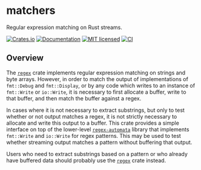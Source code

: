# matchers

Regular expression matching on Rust streams.

[![Crates.io][crates-badge]][crates-url]
[![Documentation][docs-badge]][docs-url]
[![MIT licensed][mit-badge]][mit-url]
[![CI][ci-badge]][ci-url]

[crates-badge]: https://img.shields.io/crates/v/matchers.svg
[crates-url]: https://crates.io/crates/matchers
[docs-badge]: https://docs.rs/matchers/badge.svg
[docs-url]: https://docs.rs/matchers/0.2.0
[mit-badge]: https://img.shields.io/badge/license-MIT-blue.svg
[mit-url]: LICENSE
[ci-badge]: https://github.com/hawkw/matchers/actions/workflows/ci.yml/badge.svg
[ci-url]: https://github.com/hawkw/matchers/actions/workflows/ci.yml

## Overview

The [`regex`] crate implements regular expression matching on strings and byte
arrays. However, in order to match the output of implementations of `fmt::Debug`
and `fmt::Display`, or by any code which writes to an instance of `fmt::Write`
or `io::Write`, it is necessary to first allocate a buffer, write to that
buffer, and then match the buffer against a regex.

In cases where it is not necessary to extract substrings, but only to test whether
or not output matches a regex, it is not strictly necessary to allocate and
write this output to a buffer. This crate provides a simple interface on top of
the lower-level [`regex-automata`] library that implements `fmt::Write` and
`io::Write` for regex patterns. This may be used to test whether streaming
output matches a pattern without buffering that output.

Users who need to extract substrings based on a pattern or who already have
buffered data should probably use the [`regex`] crate instead.

[`regex`]: https://crates.io/crates/regex
[`regex-automata`]: https://crates.io/crates/regex-automata
